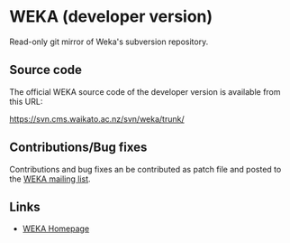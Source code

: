 # WEKA (developer version)

Read-only git mirror of Weka's subversion repository.

## Source code

The official WEKA source code of the developer version is available from this URL:

https://svn.cms.waikato.ac.nz/svn/weka/trunk/

## Contributions/Bug fixes

Contributions and bug fixes an be contributed as patch file and posted to the
[WEKA mailing list](https://list.waikato.ac.nz/postorius/lists/wekalist.list.waikato.ac.nz/).

## Links

* [WEKA Homepage](https://www.cs.waikato.ac.nz/ml/weka/)

